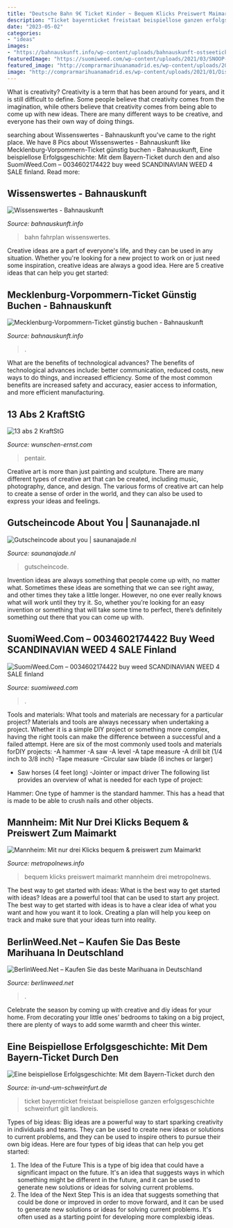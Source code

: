 ```yaml
---
title: "Deutsche Bahn 9€ Ticket Kinder ~ Bequem Klicks Preiswert Maimarkt Mannheim Drei Metropolnews"
description: "Ticket bayernticket freistaat beispiellose ganzen erfolgsgeschichte schweinfurt gilt landkreis"
date: "2023-05-02"
categories:
- "ideas"
images:
- "https://bahnauskunft.info/wp-content/uploads/bahnauskunft-ostseeticket-warnemuende-teepott-leuchtturm.jpg"
featuredImage: "https://suomiweed.com/wp-content/uploads/2021/03/SNOOP-DOG.jpg"
featured_image: "http://comprarmarihuanamadrid.es/wp-content/uploads/2021/01/Diseno-sin-titulo-96.jpg"
image: "http://comprarmarihuanamadrid.es/wp-content/uploads/2021/01/Diseno-sin-titulo-96.jpg"
---
```



What is creativity?
Creativity is a term that has been around for years, and it is still difficult to define. Some people believe that creativity comes from the imagination, while others believe that creativity comes from being able to come up with new ideas. There are many different ways to be creative, and everyone has their own way of doing things.

	

		
searching about Wissenswertes - Bahnauskunft you've came to the right place. We have 8 Pics about Wissenswertes - Bahnauskunft like Mecklenburg-Vorpommern-Ticket günstig buchen - Bahnauskunft, Eine beispiellose Erfolgsgeschichte: Mit dem Bayern-Ticket durch den and also SuomiWeed.Com – 0034602174422 buy weed SCANDINAVIAN WEED 4 SALE finland. Read more:
		
    
## Wissenswertes - Bahnauskunft

<img loading=lazy src="https://bahnauskunft.info/wp-content/uploads/bahnauskunft-deutsche-bahn-fahrplan-berlin-hbf-200x200.jpg" onerror="this.onerror=null;this.src='https://tse2.mm.bing.net/th?id=OIP.4D8N3aajbBa_qaW5eIWBcAAAAA&amp;pid=15.1';" alt="Wissenswertes - Bahnauskunft">

_Source: bahnauskunft.info_

>bahn fahrplan wissenswertes. 

	

Creative ideas are a part of everyone's life, and they can be used in any situation. Whether you're looking for a new project to work on or just need some inspiration, creative ideas are always a good idea. Here are 5 creative ideas that can help you get started: 

    
## Mecklenburg-Vorpommern-Ticket Günstig Buchen - Bahnauskunft

<img loading=lazy src="https://bahnauskunft.info/wp-content/uploads/bahnauskunft-ostseeticket-warnemuende-teepott-leuchtturm.jpg" onerror="this.onerror=null;this.src='https://tse2.mm.bing.net/th?id=OIP.tXdTcz_mUfFGHNqNfFZ_BwHaEc&amp;pid=15.1';" alt="Mecklenburg-Vorpommern-Ticket günstig buchen - Bahnauskunft">

_Source: bahnauskunft.info_

>. 

	

What are the benefits of technological advances?
The benefits of technological advances include: better communication, reduced costs, new ways to do things, and increased efficiency. Some of the most common benefits are increased safety and accuracy, easier access to information, and more efficient manufacturing.

    
## 13 Abs 2 KraftStG

<img loading=lazy src="https://wunschen-ernst.com/xrpdz/PrXjdhiyq7fN22SdSU1_0wHaFY.jpg" onerror="this.onerror=null;this.src='https://tse4.mm.bing.net/th?id=OIP.4mRGHIVAmW3DzR_jukWUIwAAAA&amp;pid=15.1';" alt="13 abs 2 KraftStG">

_Source: wunschen-ernst.com_

>pentair. 

	

Creative art is more than just painting and sculpture. There are many different types of creative art that can be created, including music, photography, dance, and design. The various forms of creative art can help to create a sense of order in the world, and they can also be used to express your ideas and feelings.

    
## Gutscheincode About You | Saunanajade.nl

<img loading=lazy src="https://i0.wp.com/ae01.alicdn.com/kf/HTB1_pOCaITxK1Rjy0Fgq6yovpXas/Da-Da-Xiong-3400mAh-BT55T-BT55S-font-b-Battery-b-font-for-font-b-ZOPO-b.jpg?crop=7,3,952,615&amp;quality=3777" onerror="this.onerror=null;this.src='https://tse2.mm.bing.net/th?id=OIP.-MRvBOYbTocgCuiwB-JwBwHaHu&amp;pid=15.1';" alt="Gutscheincode about you | saunanajade.nl">

_Source: saunanajade.nl_

>gutscheincode. 

	

Invention ideas are always something that people come up with, no matter what. Sometimes these ideas are something that we can see right away, and other times they take a little longer. However, no one ever really knows what will work until they try it. So, whether you’re looking for an easy invention or something that will take some time to perfect, there’s definitely something out there that you can come up with.

    
## SuomiWeed.Com – 0034602174422 Buy Weed SCANDINAVIAN WEED 4 SALE Finland

<img loading=lazy src="https://suomiweed.com/wp-content/uploads/2021/03/SNOOP-DOG.jpg" onerror="this.onerror=null;this.src='https://tse3.mm.bing.net/th?id=OIP.axqghW3HHwqPZwvN_VwtbgHaEK&amp;pid=15.1';" alt="SuomiWeed.Com – 0034602174422 buy weed SCANDINAVIAN WEED 4 SALE finland">

_Source: suomiweed.com_

>. 

	

Tools and materials: What tools and materials are necessary for a particular project?
Materials and tools are always necessary when undertaking a project. Whether it is a simple DIY project or something more complex, having the right tools can make the difference between a successful and a failed attempt. Here are six of the most commonly used tools and materials forDIY projects:
-A hammer
-A saw
-A level
-A tape measure
-A drill bit (1/4 inch to 3/8 inch) 
-Tape measure 
-Circular saw blade (6 inches or larger) 
- Saw horses (4 feet long)  -Jointer or impact driver 
The following list provides an overview of what is needed for each type of project: 

Hammer: One type of hammer is the standard hammer. This has a head that is made to be able to crush nails and other objects.

    
## Mannheim: Mit Nur Drei Klicks Bequem &amp; Preiswert Zum Maimarkt

<img loading=lazy src="https://www.metropolnews.info/wp-content/uploads/2017/04/s-bahn-300x200.jpg" onerror="this.onerror=null;this.src='https://tse4.mm.bing.net/th?id=OIP.G8Gv4FJGxfVE6vQuX3TQfAAAAA&amp;pid=15.1';" alt="Mannheim: Mit nur drei Klicks bequem &amp; preiswert zum Maimarkt">

_Source: metropolnews.info_

>bequem klicks preiswert maimarkt mannheim drei metropolnews. 

	

The best way to get started with ideas: What is the best way to get started with ideas?
Ideas are a powerful tool that can be used to start any project. The best way to get started with ideas is to have a clear idea of what you want and how you want it to look. Creating a plan will help you keep on track and make sure that your ideas turn into reality.

    
## BerlinWeed.Net – Kaufen Sie Das Beste Marihuana In Deutschland

<img loading=lazy src="http://comprarmarihuanamadrid.es/wp-content/uploads/2021/01/Diseno-sin-titulo-96.jpg" onerror="this.onerror=null;this.src='https://tse3.mm.bing.net/th?id=OIP.kDlS9KH9Y9EbNP9A4TwfIgAAAA&amp;pid=15.1';" alt="BerlinWeed.Net – Kaufen Sie das beste Marihuana in Deutschland">

_Source: berlinweed.net_

>. 

	

Celebrate the season by coming up with creative and diy ideas for your home. From decorating your little ones’ bedrooms to taking on a big project, there are plenty of ways to add some warmth and cheer this winter.

    
## Eine Beispiellose Erfolgsgeschichte: Mit Dem Bayern-Ticket Durch Den

<img loading=lazy src="http://in-und-um-schweinfurt.de/wp-content/uploads/2013/12/Bayernticket-0.jpg" onerror="this.onerror=null;this.src='https://tse4.mm.bing.net/th?id=OIP.85N5X9_OkfI_hl6BcbKvAQHaHM&amp;pid=15.1';" alt="Eine beispiellose Erfolgsgeschichte: Mit dem Bayern-Ticket durch den">

_Source: in-und-um-schweinfurt.de_

>ticket bayernticket freistaat beispiellose ganzen erfolgsgeschichte schweinfurt gilt landkreis. 

	

Types of big ideas:
Big ideas are a powerful way to start sparking creativity in individuals and teams. They can be used to create new ideas or solutions to current problems, and they can be used to inspire others to pursue their own big ideas. Here are four types of big ideas that can help you get started:
1. The Idea of the Future
This is a type of big idea that could have a significant impact on the future. It's an idea that suggests ways in which something might be different in the future, and it can be used to generate new solutions or ideas for solving current problems.
2. The Idea of the Next Step
This is an idea that suggests something that could be done or improved in order to move forward, and it can be used to generate new solutions or ideas for solving current problems. It's often used as a starting point for developing more complexbig ideas.

